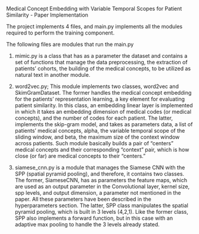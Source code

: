 Medical Concept Embedding with Variable Temporal Scopes for Patient Similarity - Paper Implementation

The project implements 4 files, and main.py implements all the modules required to perform the training component.

The following files are modules that run the main.py

1. mimic.py is a class that has as a parameter the dataset and contains a set of functions that manage the data preprocessing, the extraction of patients’ cohorts, the building of the medical concepts, to be utilized as natural text in another module.

2. word2vec.py; This module implements two classes, word2vec and SkimGramDataset. The former handles the medical concept embedding for the patients’ representation learning, a key element for evaluating patient similarity. In this class, an embedding linear layer is implemented in which it takes an embedding dimension of medical codes (or medical concepts), and the number of codes for each patient. The latter, implements the skip-gram model, and takes as parameters data, a list of patients’ medical concepts, alpha, the variable temporal scope of the sliding window, and beta, the maximum size of the context window across patients. Such module basically builds a pair of “centers” medical concepts and their corresponding “context” pair, which is how close (or far) are medical concepts to their “centers.”

3. siamese_cnn.py is a module that manages the Siamese CNN with the SPP (spatial pyramid pooling), and therefore, it contains two classes. The former, SiameseCNN, has as parameters the feature maps, which are used as an output parameter in the Convolutional layer, kernel size, spp levels, and output dimension, a parameter not mentioned in the paper. All these parameters have been described in the hyperparameters section. The latter, SPP class manipulates the spatial pyramid pooling, which is built in 3 levels (4,2,1). Like the former class, SPP also implements a forward function, but in this case with an adaptive max pooling to handle the 3 levels already stated. 
